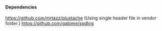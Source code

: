 #### Dependencies

https://github.com/mrtazz/plustache (Using single header file in vendor folder.)
https://github.com/gabime/spdlog
